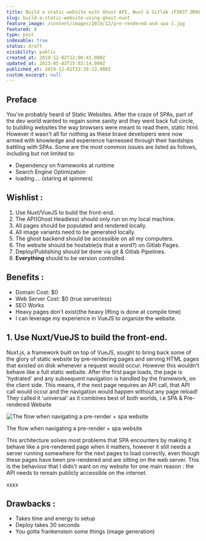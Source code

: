 ```yaml
---
title: Build a static website with Ghost API, Nuxt & Gitlab (FIRST DRAF)
slug: build-a-static-website-using-ghost-nuxt
feature_image: /content/images/2019/12/pre-rendered-and-spa-1.jpg
featured: 0
type: post
indexable: true
status: draft
visibility: public
created_at: 2019-12-02T12:06:41.000Z
updated_at: 2023-05-03T15:03:14.000Z
published_at: 2019-12-02T13:35:13.000Z
custom_excerpt: null
---
```


## Preface

You've probably heard of Static Websites. After the craze of SPAs, part of the dev world wanted to regain some sanity and they went back full circle, to building websites the way browsers were meant to read them, static html. However it wasn't all for nothing as these brave developers were now armed with knowledge and experience harnessed through their hardships battling with SPAs. Some are the most common issues are listed as follows, including but not limited to:

*   Dependency on frameworks at runtime
*   Search Engine Optimization
*   loading.... (staring at spinners)

## Wishlist :

1.  Use Nuxt/VueJS to build the front-end.
2.  The API(Ghost Headless) should only run on my local machine.
3.  All pages should be populated and rendered locally.
4.  All image variants need to be generated locally.
5.  The ghost backend should be accessible on all my computers.
6.  The website should be hostable(is that a word?) on Gitlab Pages.
7.  Deploy/Publishing should be done via git & Gitlab Pipelines.
8.  **Everything** should to be version controlled.

## Benefits :

*   Domain Cost: $0
*   Web Server Cost: $0 (true serverless)
*   SEO Works
*   Heavy pages don't exist(the heavy lifting is done at compile time)
*   I can leverage my experience in VueJS to organize the website.

## 1\. Use Nuxt/VueJS to build the front-end.

Nuxt.js, a framework built on top of VueJS, sought to bring back some of the glory of static website by pre-rendering pages and serving HTML pages that existed on disk whenever a request would occur. However this wouldn't behave like a full static website. After the first page loads, the page is 'hydrated' and any subsequent navigation is handled by the framework, on the client side. This means, if the next page requires an API call, that API call would occur and the navigation would happen without any page reload! They called it 'universal' as it combines best of both worlds, i.e SPA & Pre-rendered Website

![The flow when navigating a pre-render + spa website](/content/images/2019/12/pre-rendered-and-spa.jpg)

The flow when navigating a pre-render + spa website

This architecture solves most problems that SPA encounters by making it behave like a pre-rendered page when it matters, however it still needs a server running somewhere for the next pages to load correctly, even though these pages have been pre-rendered and are sitting on the web server. This is the behaviour that I didn't want on my website for one main reason : the API needs to remain publicly accessible on the internet.

xxxx

## **Drawbacks :**

*   Takes time and energy to setup
*   Deploy takes 30 seconds
*   You gotta frankenstein some things (image generation)